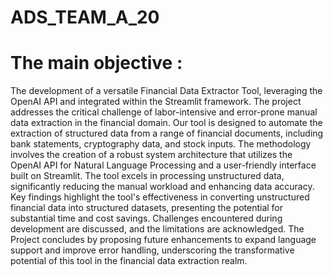 # ADS_TEAM_A_20

# The main objective :
 
The development of a versatile Financial Data Extractor Tool,
leveraging the OpenAI API and integrated within the Streamlit framework. The
project addresses the critical challenge of labor-intensive and error-prone manual
data extraction in the financial domain. Our tool is designed to automate the
extraction of structured data from a range of financial documents, including bank
statements, cryptography data, and stock inputs.
The methodology involves the creation of a robust system architecture that utilizes
the OpenAI API for Natural Language Processing and a user-friendly interface built
on Streamlit. The tool excels in processing unstructured data, significantly reducing
the manual workload and enhancing data accuracy.
Key findings highlight the tool's effectiveness in converting unstructured financial
data into structured datasets, presenting the potential for substantial time and cost
savings. Challenges encountered during development are discussed, and the
limitations are acknowledged. The Project concludes by proposing future
enhancements to expand language support and improve error handling, underscoring
the transformative potential of this tool in the financial data extraction realm.

